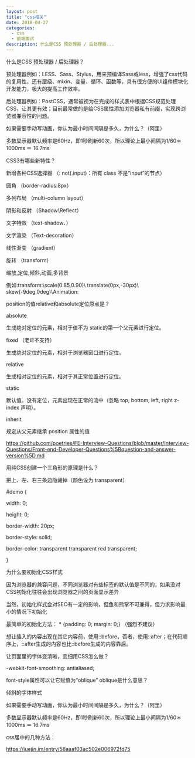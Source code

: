 ```yaml
---
layout: post
title: "css相关"
date: 2018-04-27
categories:
  - css
  - 前端面试
description: 什么是CSS 预处理器 / 后处理器...
---
```


什么是CSS 预处理器 / 后处理器？﻿

预处理器例如：LESS、Sass、Stylus，用来预编译Sass或less，增强了css代码的复用性，还有层级、mixin、变量、循环、函数等，具有很方便的UI组件模块化开发能力，极大的提高工作效率。﻿

后处理器例如：PostCSS，通常被视为在完成的样式表中根据CSS规范处理CSS，让其更有效；目前最常做的是给CSS属性添加浏览器私有前缀，实现跨浏览器兼容性的问题。

如果需要手动写动画，你认为最小时间间隔是多久，为什么？（阿里）﻿

多数显示器默认频率是60Hz，即1秒刷新60次，所以理论上最小间隔为1/60＊1000ms ＝ 16.7ms

CSS3有哪些新特性？﻿

﻿新增各种CSS选择器	（: not(.input)：所有 class 不是“input”的节点）﻿

圆角	（border-radius:8px）﻿

多列布局	（multi-column layout）﻿

阴影和反射	（Shadow\Reflect）﻿

文字特效	（text-shadow、）﻿

文字渲染	（Text-decoration）﻿

线性渐变	（gradient）﻿

旋转	（transform）﻿

缩放,定位,倾斜,动画,多背景﻿

例如:transform:\scale(0.85,0.90)\ translate(0px,-30px)\ skew(-9deg,0deg)\Animation:

position的值relative和absolute定位原点是？﻿

absolute﻿

生成绝对定位的元素，相对于值不为 static的第一个父元素进行定位。﻿

fixed （老IE不支持）﻿

生成绝对定位的元素，相对于浏览器窗口进行定位。﻿

relative﻿

生成相对定位的元素，相对于其正常位置进行定位。﻿

static﻿

默认值。没有定位，元素出现在正常的流中（忽略 top, bottom, left, right z-index 声明）。﻿

inherit﻿

规定从父元素继承 position 属性的值

https://github.com/poetries/FE-Interview-Questions/blob/master/Interview-Questions/Front-end-Developer-Questions%5Bquestion-and-answer-version%5D.md

用纯CSS创建一个三角形的原理是什么？﻿

﻿把上、左、右三条边隐藏掉（颜色设为 transparent）﻿

#demo {﻿

  width: 0;﻿

  height: 0;﻿

  border-width: 20px;﻿

  border-style: solid;﻿

  border-color: transparent transparent red transparent;﻿

}

为什么要初始化CSS样式﻿

﻿因为浏览器的兼容问题，不同浏览器对有些标签的默认值是不同的，如果没对CSS初始化往往会出现浏览器之间的页面显示差异﻿

当然，初始化样式会对SEO有一定的影响，但鱼和熊掌不可兼得，但力求影响最小的情况下初始化﻿

最简单的初始化方法： * {padding: 0; margin: 0;} （强烈不建议）

想让插入的内容出现在其它内容前，使用::before，否者，使用::after；在代码顺序上，::after生成的内容也比::before生成的内容靠后。

让页面里的字体变清晰，变细用CSS怎么做？﻿

-webkit-font-smoothing: antialiased;﻿

font-style属性可以让它赋值为“oblique” oblique是什么意思？﻿

倾斜的字体样式

如果需要手动写动画，你认为最小时间间隔是多久，为什么？（阿里）﻿

﻿多数显示器默认频率是60Hz，即1秒刷新60次，所以理论上最小间隔为1/60＊1000ms ＝ 16.7ms

css居中的几种方法：

https://juejin.im/entry/58aaaf03ac502e006972fd75
